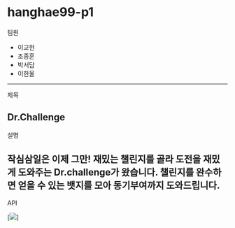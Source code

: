 # hanghae99-p1


팀원
* 이교헌
* 조종훈
* 박서담
* 이한울
---
제목

**Dr.Challenge**
---
설명

작심삼일은 이제 그만!
재밌는 챌린지를 골라 도전을 재밌게 도와주는 Dr.challenge가 왔습니다.
챌린지를 완수하면 얻을 수 있는 뱃지를 모아 동기부여까지 도와드립니다.
---
API

[![](https://img1.daumcdn.net/thumb/R1280x0/?scode=mtistory2&fname=https%3A%2F%2Fblog.kakaocdn.net%2Fdn%2FcoPtSc%2FbtrjCJSDqy8%2FmPrKF7t610PPGauEcVN9gK%2Fimg.png)]
